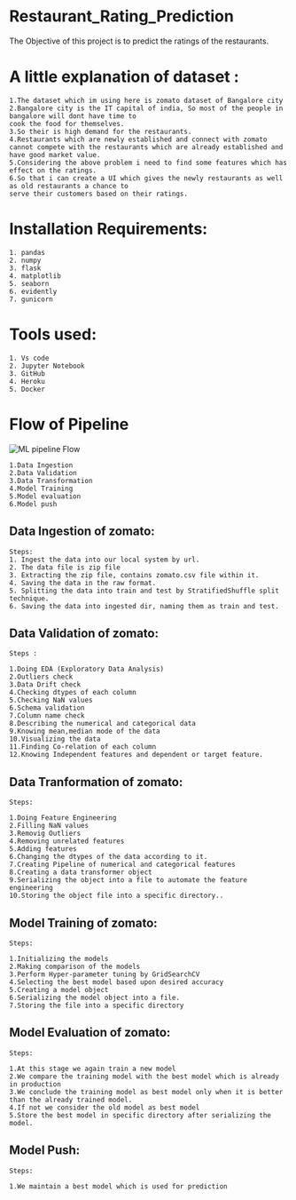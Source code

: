 # Restaurant_Rating_Prediction

The Objective of this project is to predict the ratings of the restaurants.

# A little explanation of dataset :
```
1.The dataset which im using here is zomato dataset of Bangalore city
2.Bangalore city is the IT capital of india, So most of the people in bangalore will dont have time to
cook the food for themselves.
3.So their is high demand for the restaurants.
4.Restaurants which are newly established and connect with zomato cannot compete with the restaurants which are already established and have good market value.
5.Considering the above problem i need to find some features which has effect on the ratings.
6.So that i can create a UI which gives the newly restaurants as well as old restaurants a chance to 
serve their customers based on their ratings.
```
# Installation Requirements:

```
1. pandas
2. numpy
3. flask
4. matplotlib
5. seaborn
6. evidently
7. gunicorn
```
# Tools used:

```
1. Vs code
2. Jupyter Notebook
3. GitHub
4. Heroku
5. Docker
```
# Flow of Pipeline
![ML pipeline Flow](https://user-images.githubusercontent.com/97723040/198867928-1b58538f-d99c-4901-939d-f0318c936e0e.png)

```
1.Data Ingestion
2.Data Validation
3.Data Transformation
4.Model Training 
5.Model evaluation
6.Model push
```


## Data Ingestion of zomato:
```
Steps:
1. Ingest the data into our local system by url.
2. The data file is zip file
3. Extracting the zip file, contains zomato.csv file within it.
4. Saving the data in the raw format.
5. Splitting the data into train and test by StratifiedShuffle split technique.
6. Saving the data into ingested dir, naming them as train and test.
```

## Data Validation of zomato:
```
Steps :

1.Doing EDA (Exploratory Data Analysis)
2.Outliers check
3.Data Drift check
4.Checking dtypes of each column
5.Checking NaN values
6.Schema validation
7.Column name check
8.Describing the numerical and categorical data
9.Knowing mean,median mode of the data
10.Visualizing the data
11.Finding Co-relation of each column
12.Knowing Independent features and dependent or target feature.
```

## Data Tranformation of zomato:
```
Steps:

1.Doing Feature Engineering
2.Filling NaN values
3.Removig Outliers
4.Removing unrelated features
5.Adding features 
6.Changing the dtypes of the data according to it.
7.Creating Pipeline of numerical and categorical features
8.Creating a data transformer object
9.Serializing the object into a file to automate the feature engineering
10.Storing the object file into a specific directory..
```

## Model Training of zomato:
```
Steps:

1.Initializing the models
2.Making comparison of the models
3.Perform Hyper-parameter tuning by GridSearchCV 
4.Selecting the best model based upon desired accuracy
5.Creating a model object
6.Serializing the model object into a file.
7.Storing the file into a specific directory
```

## Model Evaluation of zomato:
```
Steps:

1.At this stage we again train a new model
2.We compare the training model with the best model which is already in production
3.We conclude the training model as best model only when it is better than the already trained model.
4.If not we consider the old model as best model
5.Store the best model in specific directory after serializing the model. 
```

## Model Push:
```
Steps:

1.We maintain a best model which is used for prediction 
```


